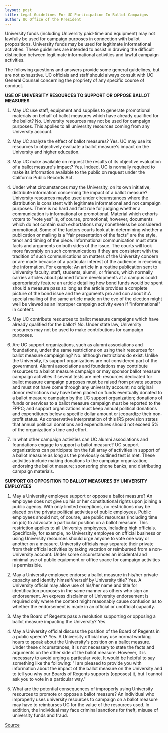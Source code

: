 ```yaml
---
layout: post
title: Legal Guidelines For UC Participation In Ballot Campaigns
author: UC Office of the President
---
```


University funds (including University paid-time and equipment) may not lawfully be used for campaign purposes in connection with ballot propositions. University funds may be used for legitimate informational activities. These guidelines are intended to assist in drawing the difficult distinction between legitimate informational activities and lawful campaign activities.

The following questions and answers provide some general guidelines, but are not exhaustive. UC officials and staff should always consult with UC General Counsel concerning the propriety of any specific course of conduct.

**USE OF UNIVERSITY RESOURCES TO SUPPORT OR OPPOSE BALLOT MEASURES**

1. May UC use staff, equipment and supplies to generate promotional materials on behalf of ballot measures which have already qualified for the ballot? No. University resources may not be used for campaign purposes. This applies to all university resources coming from any University account.

2. May UC analyze the effect of ballot measures? Yes. UC may use its resources to objectively evaluate a ballot measure's impact on the University and higher education.


3. May UC make available on request the results of its objective evaluation of a ballot measure's impact? Yes. Indeed, UC is normally required to make its information available to the public on request under the California Public Records Act.


4. Under what circumstances may the University, on its own initiative, distribute information concerning the impact of a ballot measure? University resources maybe used under circumstances where the distribution is consistent with legitimate informational and not campaign purposes. There is no hard and fast rule for judging whether a communication is informational or promotional. Material which exhorts voters to "vote yes" is, of course, promotional; however, documents which do not contain such exhortations may nonetheless be considered promotional. Some of the factors courts look at in determining whether a publication or mailing is a "fair presentation of the facts" are the style, tenor and timing of the piece. Informational communication must state facts and arguments on both sides of the issue. The courts will look more favorably on such communications if they are consistent with the tradition of such communications on matters of the University concern or are made because of a particular interest of the audience in receiving the information. For example: An article in a routine publication sent to University faculty, staff, students, alumni, or friends, which normally carries articles about planned future developments at a campus could appropriately feature an article detailing how bond funds would be spent should a measure pass so long as the article provides a complete picture of the bond issue and the arguments pro and con about it.A special mailing of the same article made on the eve of the election might well be viewed as an improper campaign activity even if "informational" in content.


5. May UC contribute resources to ballot measure campaigns which have already qualified for the ballot? No. Under state law, University resources may not be used to make contributions for campaign purposes.


6. Are UC support organizations, such as alumni associations and foundations, under the same restrictions on using their resources for ballot measure campaigning? No. although restrictions do exist. Unlike the University, its support organizations are not considered part of the government. Alumni associations and foundations may contribute resources to a ballot measure campaign or may sponsor ballot measure campaign activities if several tests are met: resources dedicated for ballot measure campaign purposes must be raised from private sources and must not have come through any university account; no original donor restrictions may have been placed on funds eventually donated to a ballot measure campaign by the UC support organization; donations of funds or services to a ballot measure campaign must be reported to the FPPC; and support organizations must keep annual political donations and expenditures below a specific dollar amount or jeopardize their non-profit status. As conservative interpretation of this IRS provision states that annual political donations and expenditures should not exceed 5% of the organization's time and effort.


7. In what other campaign activities can UC alumni associations and foundations engage to support a ballot measure? UC support organizations can participate ion the full array of activities in support of a ballot measure as long as the previously outlined test is met. These activities include making donations to the campaign organization; endorsing the ballot measure; sponsoring phone banks; and distributing campaign materials.

**SUPPORT OR OPPOSITION TO BALLOT MEASURES BY UNIVERSITY EMPLOYEES**

1. May a University employee support or oppose a ballot measure? An employee does not give up his or her constitutional rights upon joining a public agency. With only limited exceptions, no restrictions may be placed on the private political activities of public employees. Public employees should not, of course, use public resources (including time on job) to advocate a particular position on a ballot measure. This restriction applies to all University employees, including high officials. Specifically, for example, no University employee on official business or using University resources should urge anyone to vote one way or another on a measure. University officials may separate their private from their official activities by taking vacation or reimbursed from a non-University account. Under some circumstances an incidental and minimal use of public equipment or office space for campaign activities is permissible.


2. May a University employee endorse a ballot measure in his/her private capacity and identify himself/herself by University title? Yes. A University official may allow use of his/her name and title for identification purposes in the same manner as others who sign an endorsement. An express disclaimer of University endorsement is required only where the context might reasonably cause confusion as to whether the endorsement is made in an official or unofficial capacity.


3. May the Board of Regents pass a resolution supporting or opposing a ballot measure impacting the University? Yes.


4. May a University official discuss the position of the Board of Regents in a public speech? Yes. A University official may use normal working hours to speak about the University's position on a ballot measure. Under these circumstances, it is not necessary to state the facts and arguments on the other side of the ballot measure. However, it is necessary to avoid urging a particular vote. It would be helpful to say something like the following: "I am pleased to provide you with information about the impact of the ballot measure on the University and to tell you why our Boards of Regents supports (opposes) it, but I cannot ask you to vote in a particular way."


5. What are the potential consequences of improperly using University resources to promote or oppose a ballot measure? An individual who improperly uses university resources to campaign on a ballot measure may have to reimburses UC for the value of the resources used. In addition, the individual may face criminal sanctions for theft, misuse of university funds and fraud.

[Source](http://www1.ucsc.edu/oncampus/currents/98-99/10-05/guidelines.htm "Permalink to Legal guidelines for ballot campaigns: 10-05-98")
